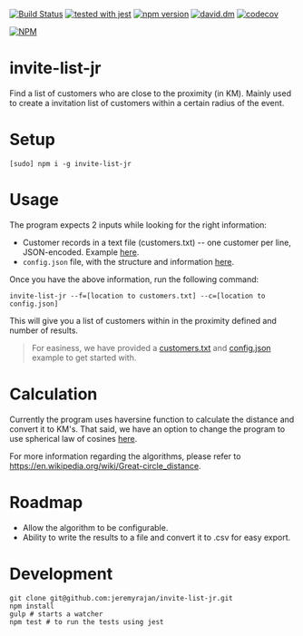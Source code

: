 [![Build Status](https://travis-ci.org/jeremyrajan/invite-list-jr.svg?branch=master)](https://travis-ci.org/jeremyrajan/invite-list-jr)
[![tested with jest](https://img.shields.io/badge/tested_with-jest-99424f.svg)](https://github.com/facebook/jest)
[![npm version](https://badge.fury.io/js/invite-list-jr.svg)](https://badge.fury.io/js/invite-list-jr)
[![david.dm](https://david-dm.org/jeremyrajan/invite-list-jr.svg)](https://david-dm.org/jeremyrajan/invite-list-jr)
[![codecov](https://codecov.io/gh/jeremyrajan/invite-list-jr/branch/master/graph/badge.svg)](https://codecov.io/gh/jeremyrajan/invite-list-jr)

[![NPM](https://nodei.co/npm/invite-list-jr.png?downloads=true&downloadRank=true&stars=true)](https://nodei.co/npm/invite-list-jr/)

# invite-list-jr
Find a list of customers who are close to the proximity (in KM). Mainly used to create a invitation list of customers within a certain radius of the event.

# Setup
```
[sudo] npm i -g invite-list-jr
```

# Usage
The program expects 2 inputs while looking for the right information:

* Customer records in a text file (customers.txt) -- one customer per line, JSON-encoded. Example [here](https://github.com/jeremyrajan/invite-list-jr/blob/master/customers.txt).
* `config.json` file, with the structure and information [here](https://github.com/jeremyrajan/invite-list-jr/blob/master/src/Config.d.ts).

Once you have the above information, run the following command:

```
invite-list-jr --f=[location to customers.txt] --c=[location to config.json]
```

This will give you a list of customers within in the proximity defined and number of results.

> For easiness, we have provided a [customers.txt](https://github.com/jeremyrajan/invite-list-jr/blob/master/customers.txt) and [config.json](https://github.com/jeremyrajan/invite-list-jr/blob/master/config.json) example to get started with.

# Calculation
Currently the program uses haversine function to calculate the distance and convert it to KM's. That said, we have an option to change the program to use spherical law of cosines [here](https://github.com/jeremyrajan/invite-list-jr/blob/master/src/index.ts#L21).

For more information regarding the algorithms, please refer to https://en.wikipedia.org/wiki/Great-circle_distance.

# Roadmap
* Allow the algorithm to be configurable.
* Ability to write the results to a file and convert it to .csv for easy export.

# Development

```
git clone git@github.com:jeremyrajan/invite-list-jr.git
npm install
gulp # starts a watcher
npm test # to run the tests using jest
```
